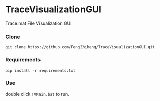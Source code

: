# TraceVisualizationGUI

Trace.mat File Visualization GUI

### Clone
```
git clone https://github.com/FengZhiheng/TraceVisualizationGUI.git
```


### Requirements
```
pip install -r requirements.txt
```

### Use
double click `TVMain.bat` to run.

